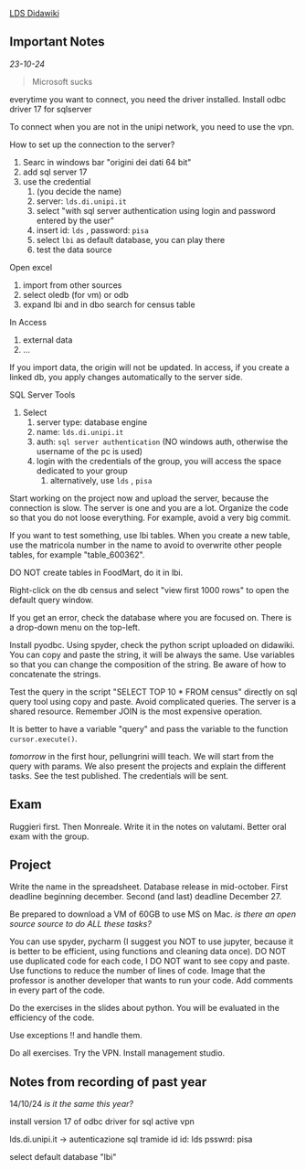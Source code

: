 [LDS Didawiki](http://didawiki.di.unipi.it/doku.php/mds/lbi/start)

## Important Notes

*23-10-24*
> Microsoft sucks

everytime you want to connect, you need the driver installed.
Install odbc driver 17 for sqlserver 

To connect when you are not in the unipi network, you need to use the vpn.

How to set up the connection to the server?
1. Searc in windows bar "origini dei dati 64 bit"
2. add sql server 17
3. use the credential 
	1. (you decide the name)
	2. server: `lds.di.unipi.it`
	3. select "with sql server authentication using login and password entered by the user"
	4. insert id: `lds` , password: `pisa`
	5. select `lbi` as default database, you can play there
	6. test the data source

Open excel
1. import from other sources
2. select oledb (for vm) or odb
3. expand lbi and in dbo search for census table

In Access
1. external data
2. ...

If you import data, the origin will not be updated. In access, if you create a linked db, you apply changes automatically to the server side.

SQL Server Tools
1. Select
	1. server type: database engine
	2. name: `lds.di.unipi.it`
	3. auth: `sql server authentication` (NO windows auth, otherwise the username of the pc is used)
	4. login with the credentials of the group, you will access the space dedicated to your group
		1. alternatively, use `lds` , `pisa` 

Start working on the project now and upload the server, because the connection is slow. The server is one and you are a lot.
Organize the code so that you do not loose everything. For example, avoid a very big commit.

If you want to test something, use lbi tables. When you create a new table, use the matricola number in the name to avoid to overwrite other people tables, for example "table_600362".

DO NOT create tables in FoodMart, do it in lbi.

Right-click on the db census and select "view first 1000 rows" to open the default query window.

If you get an error, check the database where you are focused on. There is a drop-down menu on the top-left.

Install pyodbc.
Using spyder, check the python script uploaded on didawiki. You can copy and paste the string, it will be always the same.
Use variables so that you can change the composition of the string. Be aware of how to concatenate the strings.

Test the query in the script "SELECT TOP 10 * FROM census" directly on sql query tool using copy and paste. Avoid complicated queries. The server is a shared resource. Remember JOIN is the most expensive operation.

It is better to have a variable "query" and pass the variable to the function `cursor.execute()`.

*tomorrow*
in the first hour, pellungrini willl teach. We will start from the query with params.
We also present the projects and explain the different tasks.
See the test published. The credentials will be sent. 


## Exam
Ruggieri first. Then Monreale. Write it in the notes on valutami.
Better oral exam with the group.

## Project
Write the name in the spreadsheet.
Database release in mid-october.
First deadline beginning december.
Second (and last) deadline December 27.

Be prepared to download a VM of 60GB to use MS on Mac.
*is there an open source source to do ALL these tasks?*

You can use spyder, pycharm (I suggest you NOT to use jupyter, because it is better to be efficient, using functions and cleaning data once).
DO NOT use duplicated code for each code, I DO NOT want to see copy and paste. Use functions to reduce the number of lines of code. Image that the professor is another developer that wants to run your code. Add comments in every part of the code.

Do the exercises in the slides about python. You will be evaluated in the efficiency of the code.

Use exceptions !! and handle them.

Do all exercises.
Try the VPN.
Install management studio.

## Notes from recording of past year
14/10/24
*is it the same this year?*

install version 17 of odbc driver for sql
active vpn

lds.di.unipi.it
-> autenticazione sql tramide id
id: lds
psswrd: pisa

select default database "lbi"






